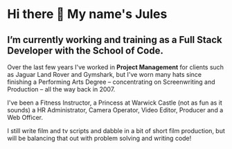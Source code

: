 <h1>Hi there 👋 My name's Jules</h1>


<h2>I’m currently working and training as a Full Stack Developer with the School of Code.</h2>

Over the last few years I've worked in <strong>Project Management</strong> for clients such as Jaguar Land Rover and Gymshark, but I've worn many hats since finishing a Performing Arts Degree – concentrating on Screenwriting and Production – all the way back in 2007. 

I've been a Fitness Instructor, a Princess at Warwick Castle (not as fun as it sounds) a HR Administrator, Camera Operator, Video Editor, Producer and a Web Officer. 

I still write film and tv scripts and dabble in a bit of short film production, but will be balancing that out with problem solving and writing code! 

<!---
julesgsmith/julesgsmith is a ✨ special ✨ repository because its `README.md` (this file) appears on your GitHub profile.
You can click the Preview link to take a look at your changes.
--->
